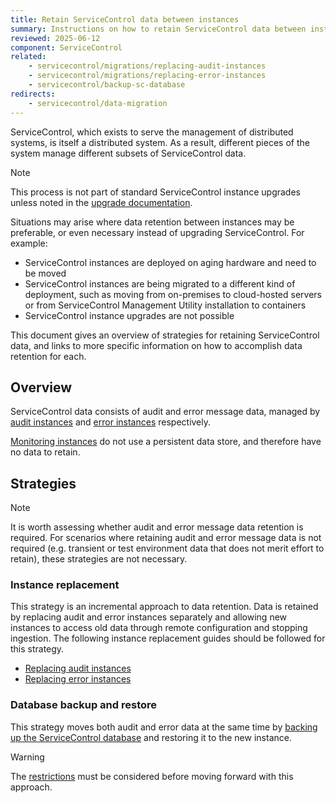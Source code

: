 ```yaml
---
title: Retain ServiceControl data between instances
summary: Instructions on how to retain ServiceControl data between instances.
reviewed: 2025-06-12
component: ServiceControl
related:
    - servicecontrol/migrations/replacing-audit-instances
    - servicecontrol/migrations/replacing-error-instances
    - servicecontrol/backup-sc-database
redirects:
    - servicecontrol/data-migration
---
```


ServiceControl, which exists to serve the management of distributed systems, is itself a distributed system. As a result, different pieces of the system manage different subsets of ServiceControl data.

> [!NOTE]
> This process is not part of standard ServiceControl instance upgrades unless noted in the [upgrade documentation](/servicecontrol/upgrades/).

Situations may arise where data retention between instances may be preferable, or even necessary instead of upgrading ServiceControl. For example:

- ServiceControl instances are deployed on aging hardware and need to be moved
- ServiceControl instances are being migrated to a different kind of deployment, such as moving from on-premises to cloud-hosted servers or from ServiceControl Management Utility installation to containers
- ServiceControl instance upgrades are not possible

This document gives an overview of strategies for retaining ServiceControl data, and links to more specific information on how to accomplish data retention for each.

## Overview

ServiceControl data consists of audit and error message data, managed by [audit instances](/servicecontrol/audit-instances/) and [error instances](/servicecontrol/servicecontrol-instances/) respectively.

[Monitoring instances](/servicecontrol/monitoring-instances/) do not use a persistent data store, and therefore have no data to retain.

## Strategies

> [!NOTE]
> It is worth assessing whether audit and error message data retention is required. For scenarios where retaining audit and error message data is not required (e.g. transient or test environment data that does not merit effort to retain), these strategies are not necessary.

### Instance replacement

This strategy is an incremental approach to data retention. Data is retained by replacing audit and error instances separately and allowing new instances to access old data through remote configuration and stopping ingestion. The following instance replacement guides should be followed for this strategy.

- [Replacing audit instances](/servicecontrol/migrations/replacing-audit-instances/)
- [Replacing error instances](/servicecontrol/migrations/replacing-error-instances/)

### Database backup and restore

This strategy moves both audit and error data at the same time by [backing up the ServiceControl database](/servicecontrol/backup-sc-database.md) and restoring it to the new instance.

> [!WARNING]
> The [restrictions](/servicecontrol/backup-sc-database.md#important-notes-and-restrictions) must be considered before moving forward with this approach.
